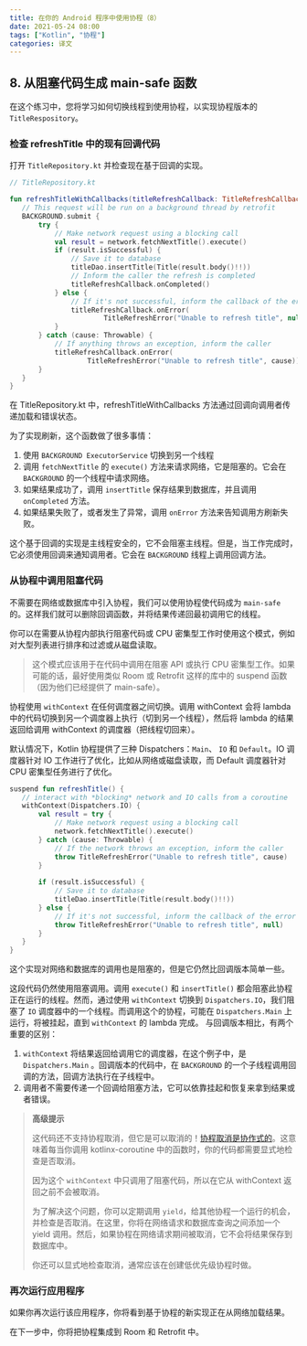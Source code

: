 ```yaml
---
title: 在你的 Android 程序中使用协程（8）
date: 2021-05-24 08:00
tags: ["Kotlin", "协程"]
categories: 译文
---
```


## 8. 从阻塞代码生成 main-safe 函数

在这个练习中，您将学习如何切换线程到使用协程，以实现协程版本的 `TitleRespository`。

### 检查 refreshTitle 中的现有回调代码

打开 `TitleRepository.kt` 并检查现在基于回调的实现。

```kotlin
// TitleRepository.kt

fun refreshTitleWithCallbacks(titleRefreshCallback: TitleRefreshCallback) {
   // This request will be run on a background thread by retrofit
   BACKGROUND.submit {
       try {
           // Make network request using a blocking call
           val result = network.fetchNextTitle().execute()
           if (result.isSuccessful) {
               // Save it to database
               titleDao.insertTitle(Title(result.body()!!))
               // Inform the caller the refresh is completed
               titleRefreshCallback.onCompleted()
           } else {
               // If it's not successful, inform the callback of the error
               titleRefreshCallback.onError(
                       TitleRefreshError("Unable to refresh title", null))
           }
       } catch (cause: Throwable) {
           // If anything throws an exception, inform the caller
           titleRefreshCallback.onError(
                   TitleRefreshError("Unable to refresh title", cause))
       }
   }
}
```

在 TitleRepository.kt 中，refreshTitleWithCallbacks 方法通过回调向调用者传递加载和错误状态。

为了实现刷新，这个函数做了很多事情：

1. 使用  `BACKGROUND ExecutorService` 切换到另一个线程
2. 调用 `fetchNextTitle` 的 `execute()` 方法来请求网络，它是阻塞的。它会在 `BACKGROUND` 的一个线程中请求网络。
3. 如果结果成功了，调用 `insertTitle` 保存结果到数据库，并且调用 `onCompleted` 方法。
4. 如果结果失败了，或者发生了异常，调用 `onError` 方法来告知调用方刷新失败。

这个基于回调的实现是主线程安全的，它不会阻塞主线程。但是，当工作完成时，它必须使用回调来通知调用者。它会在 `BACKGROUND` 线程上调用回调方法。

### 从协程中调用阻塞代码

不需要在网络或数据库中引入协程，我们可以使用协程使代码成为 `main-safe` 的。这样我们就可以删除回调函数，并将结果传递回最初调用它的线程。

你可以在需要从协程内部执行阻塞代码或 CPU 密集型工作时使用这个模式，例如对大型列表进行排序和过滤或从磁盘读取。

> 这个模式应该用于在代码中调用在阻塞 API 或执行 CPU 密集型工作。如果可能的话，最好使用类似 Room 或 Retrofit 这样的库中的 suspend 函数（因为他们已经提供了 main-safe）。

协程使用 `withContext` 在任何调度器之间切换。调用 withContext 会将 lambda 中的代码切换到另一个调度器上执行（切到另一个线程），然后将 lambda 的结果返回给调用 withContext 的调度器（把线程切回来）。

默认情况下，Kotlin 协程提供了三种 Dispatchers：`Main`、 `IO` 和 `Default`。IO 调度器针对 IO 工作进行了优化，比如从网络或磁盘读取，而 Default 调度器针对 CPU 密集型任务进行了优化。

```kotlin
suspend fun refreshTitle() {
   // interact with *blocking* network and IO calls from a coroutine
   withContext(Dispatchers.IO) {
       val result = try {
           // Make network request using a blocking call
           network.fetchNextTitle().execute()
       } catch (cause: Throwable) {
           // If the network throws an exception, inform the caller
           throw TitleRefreshError("Unable to refresh title", cause)
       }
      
       if (result.isSuccessful) {
           // Save it to database
           titleDao.insertTitle(Title(result.body()!!))
       } else {
           // If it's not successful, inform the callback of the error
           throw TitleRefreshError("Unable to refresh title", null)
       }
   }
}
```

这个实现对网络和数据库的调用也是阻塞的，但是它仍然比回调版本简单一些。

这段代码仍然使用阻塞调用。调用 `execute()` 和 `insertTitle()` 都会阻塞此协程正在运行的线程。然而，通过使用 `withContext` 切换到 `Dispatchers.IO`，我们阻塞了 `IO` 调度器中的一个线程。而调用这个的协程，可能在 `Dispatchers.Main` 上运行，将被挂起，直到 `withContext` 的 lambda 完成。
与回调版本相比，有两个重要的区别：

1. `withContext` 将结果返回给调用它的调度器，在这个例子中，是 `Dispatchers.Main` 。回调版本的代码中，在 `BACKGROUND` 的一个子线程调用回调的方法，回调方法执行在子线程中。
2. 调用者不需要传递一个回调给阻塞方法，它可以依靠挂起和恢复来拿到结果或者错误。

> **高级提示**
>
> 这代码还不支持协程取消，但它是可以取消的！[协程取消是协作式的](https://kotlinlang.org/docs/reference/coroutines/cancellation-and-timeouts.html)。这意味着每当你调用 kotlinx-coroutine 中的函数时，你的代码都需要显式地检查是否取消。
>
> 因为这个 `withContext` 中只调用了阻塞代码，所以在它从 withContext 返回之前不会被取消。
>
> 为了解决这个问题，你可以定期调用 `yield`，给其他协程一个运行的机会，并检查是否取消。在这里，你将在网络请求和数据库查询之间添加一个 yield 调用。然后，如果协程在网络请求期间被取消，它不会将结果保存到数据库中。
>
> 你还可以显式地检查取消，通常应该在创建低优先级协程时做。

### 再次运行应用程序

如果你再次运行该应用程序，你将看到基于协程的新实现正在从网络加载结果。

在下一步中，你将把协程集成到 Room 和 Retrofit 中。